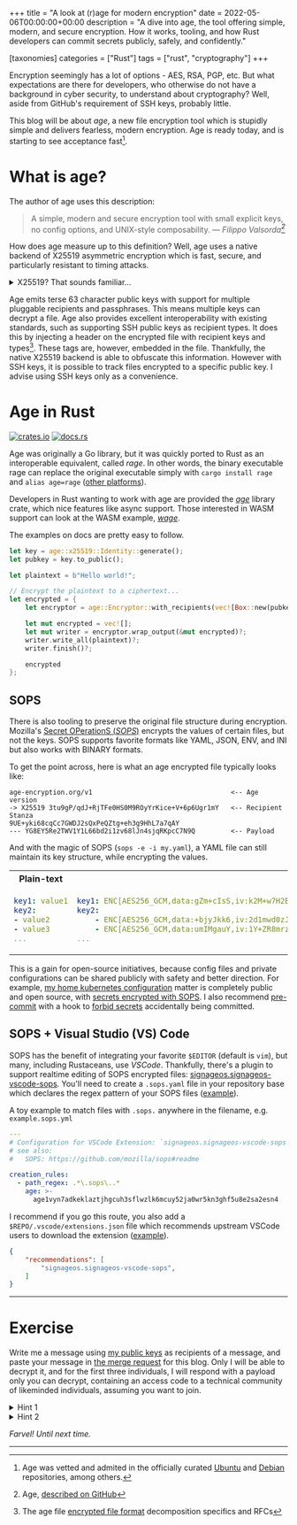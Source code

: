 +++
title = "A look at (r)age for modern encryption"
date = 2022-05-06T00:00:00+00:00
description = "A dive into age, the tool offering simple, modern, and secure encryption. How it works, tooling, and how Rust developers can commit secrets publicly, safely, and confidently."

[taxonomies]
categories = ["Rust"]
tags = ["rust", "cryptography"]
+++

Encryption seemingly has a lot of options - AES, RSA, PGP, etc. But what expectations are there for developers, who otherwise do not have a background in cyber security, to understand about cryptography? Well, aside from GitHub's requirement of SSH keys, probably little.

This blog will be about *age*, a new file encryption tool which is stupidly simple and delivers fearless, modern encryption. Age is ready today, and is starting to see acceptance fast[^acceptance].

# What is age?
The author of age uses this description:
> A simple, modern and secure encryption tool with small explicit keys, no config options, and UNIX-style composability.
> — <cite>Filippo Valsorda[^age]</cite>

How does age measure up to this definition? Well, age uses a native backend of X25519 asymmetric encryption which is fast, secure, and particularly resistant to timing attacks.

<details>
    <summary>X25519? That sounds familiar...</summary>
    <p>You might notice a slight resemblance with Ed25519, universally used for signage (by GitHub) and SSH keys. The security relies on the same curve for cryptography, Curve25519, however Ed25519 is a signature algorithm, which is why it is used as an SSH key.</p>
</details>

Age emits terse 63 character public keys with support for multiple pluggable recipients and passphrases. This means multiple keys can decrypt a file. Age also provides excellent interoperability with existing standards, such as supporting SSH public keys as recipient types. It does this by injecting a header on the encrypted file with recipient keys and types[^age_format]. These tags are, however, embedded in the file. Thankfully, the native X25519 backend is able to obfuscate this information. However with SSH keys, it is possible to track files encrypted to a specific public key. I advise using SSH keys only as a convenience.

# Age in Rust
[![crates.io](https://img.shields.io/crates/v/age?style=flat-square)](https://crates.io/crates/age)
[![docs.rs](https://img.shields.io/docsrs/age/latest?style=flat-square)](https://docs.rs/age/latest/age)

Age was originally a Go library, but it was quickly ported to Rust as an interoperable equivalent, called *rage*. In other words, the binary executable rage can replace the original executable simply with `cargo install rage` and `alias age=rage` ([other platforms](https://github.com/str4d/rage#installation)).

Developers in Rust wanting to work with age are provided the [*age*](https://crates.io/crates/age) library crate, which nice features like async support. Those interested in WASM support can look at the WASM example, [*wage*](https://github.com/str4d/wage).

The examples on docs are pretty easy to follow.

```rust
let key = age::x25519::Identity::generate();
let pubkey = key.to_public();

let plaintext = b"Hello world!";

// Encrypt the plaintext to a ciphertext...
let encrypted = {
    let encryptor = age::Encryptor::with_recipients(vec![Box::new(pubkey)]);

    let mut encrypted = vec![];
    let mut writer = encryptor.wrap_output(&mut encrypted)?;
    writer.write_all(plaintext)?;
    writer.finish()?;

    encrypted
};
```

## SOPS
There is also tooling to preserve the original file structure during encryption. Mozilla's [Secret OPerationS (*SOPS*)](https://github.com/mozilla/sops) encrypts the values of certain files, but not the keys. SOPS supports favorite formats like YAML, JSON, ENV, and INI but also works with BINARY formats.

To get the point across, here is what an age encrypted file typically looks like:
```text
age-encryption.org/v1                                   <-- Age version
-> X25519 3tu9gP/qdJ+RjTFe0HS0M9ROyYrKice+V+6p6Ugr1mY   <-- Recipient Stanza
9UE+yki68cqCc7GWDJ2sQxPeQZtg+eh3g9HhL7a7qAY
--- YG8EY5Re2TWV1Y1L66bd2i1zv68lJn4sjqRKpcC7N9Q         <-- Payload
```

And with the magic of SOPS (`sops -e -i my.yaml`), a YAML file can still maintain its key structure, while encrypting the values.

<table style='table-layout: fixed;'>
<tr>
<th style='width: 50%;'> Plain-text </th>
<th style='width: 50%;'> SOPS + age </th>
</tr>
<tr>
<td>

```yaml
key1: value1
key2:
- value2
- value3
...
```

</td>
<td>

```yaml
key1: ENC[AES256_GCM,data:gZm+cIsS,iv:k2M+w7H2B3kfiBgIm5y9pW5UupxwUJilkdJpW+GJ9S0=,tag:R9gD6jHmsRuNtp2LwhgyVA==,type:str]
key2:
    - ENC[AES256_GCM,data:+bjyJkk6,iv:2d1mwd0zJqmgBE4fAUj+OrsxnUVLU1nQVSkx/h7xT/I=,tag:YhjhkyfDDvyrldxUxPM3vQ==,type:str]
    - ENC[AES256_GCM,data:umIMgauY,iv:1Y+ZR8mrzxx3l1tDVwtLHa0skhVyasxhmXeZLPZPfcs=,tag:DlL9rNrVyBiWIHXfypAtXw==,type:str]
...
```

</td>
</tr>
</table>

This is a gain for open-source initiatives, because config files and private configurations can be shared publicly with safety and better direction. For example, [my home kubernetes configuration](https://github.com/simbleau/home-ops) matter is completely public and open source, with [secrets encrypted with SOPS](https://github.com/simbleau/home-ops/tree/main/vpn). I also recommend [pre-commit](https://pre-commit.com/) with a hook to [forbid secrets](https://github.com/zricethezav/gitleaks) accidentally being committed.

## SOPS + Visual Studio (VS) Code
SOPS has the benefit of integrating your favorite `$EDITOR` (default is `vim`), but many, including Rustaceans, use *VSCode*. Thankfully, there's a plugin to support realtime editing of SOPS encrypted files: [signageos.signageos-vscode-sops](https://marketplace.visualstudio.com/items?itemName=signageos.signageos-vscode-sops). You'll need to create a `.sops.yaml` file in your repository base which declares the regex pattern of your SOPS files ([example](https://github.com/simbleau/home-ops/blob/main/.sops.yml)).

A toy example to match files with `.sops.` anywhere in the filename, e.g. `example.sops.yml`
```yaml
---
# Configuration for VSCode Extension: `signageos.signageos-vscode-sops`
# see also:
#   SOPS: https://github.com/mozilla/sops#readme

creation_rules:
  - path_regex: .*\.sops\..*
    age: >-
      age1vyn7adkeklaztjhgcuh3sflwzlk6mcuy52ja0wr5kn3ghf5u8e2sa2esn4
```

I recommend if you go this route, you also add a `$REPO/.vscode/extensions.json` file which recommends upstream VSCode users to download the extension ([example](https://github.com/simbleau/home-ops/blob/main/.vscode/extensions.json)).

```json
{
    "recommendations": [
        "signageos.signageos-vscode-sops",
    ]
}
```

---
# Exercise
Write me a message using [my public keys](https://github.com/simbleau.keys) as recipients of a message, and paste your message in [the merge request](https://github.com/simbleau/simbleau.github.io/pull/8) for this blog. Only I will be able to decrypt it, and for the first three individuals, I will respond with a payload only you can decrypt, containing an access code to a technical community of likeminded individuals, assuming you want to join.

<details>
    <summary>Hint 1</summary>

    curl https://github.com/simbleau.keys | age -R
</details>

<details>
    <summary>Hint 2</summary>
    <p>You will need *armor* to post age encrypted contents in plain-text (on GitHub).</p>
</details>

*Farvel! Until next time.*

---
<!-- Note: There must be a blank line between every two lines of the footnote difinition.  -->
[^acceptance]: Age was vetted and admited in the officially curated [Ubuntu](https://packages.ubuntu.com/impish/age) and [Debian](https://packages.debian.org/bullseye/age) repositories, among others.

[^age]: Age, [described on GitHub](https://github.com/FiloSottile/age)

[^age_format]: The age file [encrypted file format](https://github.com/C2SP/C2SP/blob/main/age.md#encrypted-file-format) decomposition specifics and RFCs